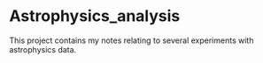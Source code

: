 # Astrophysics_analysis

This project contains my notes relating to several experiments with astrophysics data.


